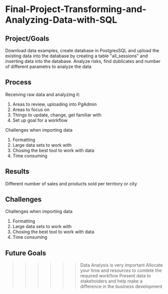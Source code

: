 # Final-Project-Transforming-and-Analyzing-Data-with-SQL

## Project/Goals
Download data examples, create database in PostgresSQL and upload the existing data into the database by creating a table "all_sessions" and inserting data into the database. Analyze risks, find dublicates and number of different parametrs to analyze the data

## Process
Receiving raw data and analyzing it:

1. Areas to review, uploading into PgAdmin
2. Areas to focus on
3. Things to update, change, get familiar with
4. Set up goal for a workflow

Challenges when importing data 

1. Formatting
2. Large data sets to work with
3. Chosing the best tool to work with data
4. Time consuming
## Results
Different number of sales and products sold per territory or city

## Challenges 
Challenges when importing data 

1. Formatting
2. Large data sets to work with
3. Chosing the best tool to work with data
4. Time consuming

## Future Goals
>>>>>> Data Analysis is very important
>>>>>> Allocate your time and resources to comlete the required workflow
>>>>>> Present data to stakeholders and help make a difference in the business development